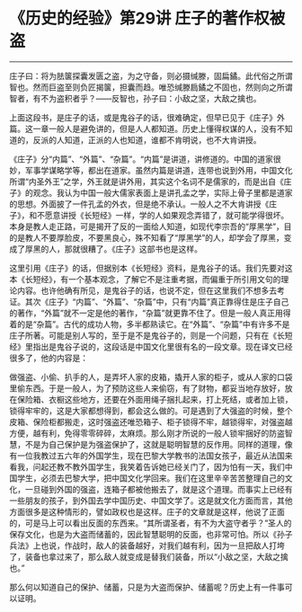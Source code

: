 # 《历史的经验》第29讲 庄子的著作权被盗

------

庄子曰：将为胠箧探囊发匮之盗，为之守备，则必摄缄滕，固扁鐍。此代俗之所谓智也。然而巨盗至则负匠揭箧，担囊而趋。唯恐缄滕扃鐍之不固也，然则向之所谓智者，有不为盗积者乎？——反智也，孙子曰：小敌之坚，大敌之擒也。

上面这段书，是庄子的话，或是鬼谷子的话，很难确定，但早已见于《庄子》外篇。这一章一般人是避免讲的，但是人人都知道。历史上懂得权谋的人，没有不知道的，反派的人知道，正派的人也知道，谁都不肯明说，也不大肯讲授。

《庄子》分“内篇”、“外篇”、“杂篇”。“内篇”是讲道，讲修道的。中国的道家很妙，军事学谋略学等，都出在道家。虽然内篇是讲道，连带也说到外用，中国文化所谓“内圣外王”之学，外王就是讲外用，其实这个名词不是儒家的，而是出自《庄子》的观念。我认为中国一般大儒家表面上是讲孔孟之学，实际上骨子里都是道家的思想。外面披了一件孔孟的外衣，但是绝不承认。一般人之不大肯讲授《庄子》，和不愿意讲授《长短经》一样，学的人如果观念弄错了，就可能学得很坏。本身是教人走正路，可是揭开了反的一面给人知道，如现代李宗吾的“厚黑学”，目的是教人不要厚脸皮，不要黑良心，殊不知看了“厚黑学”的人，却学会了厚黑，变成了厚黑的人，那就很糟了。《庄子》这部书也是这样。

这里引用《庄子》的话，但据别本《长短经》资料，是鬼谷子的话。我们先要对这本《长短经》，有一个基本观念，了解它不是注重考据，而偏重于所引用文句的理论内容。也许他确有所见，是鬼谷子的话，也说不定，但在这里我们不想多去考证。其次《庄子》“内篇”、“外篇”、“杂篇”中，只有“内篇”真正靠得住是庄子自己的著作，“外篇”就不一定是他的著作，“杂篇”就更靠不住了。但是一般人真正用得着的是“杂篇”。古代的成功人物，多半都熟读它。在“外篇”、“杂篇”中有许多不是庄子所著。可能是别人写的，至于是不是鬼谷子的，则是一个问题，只有在《长短经》里指出是鬼谷子说的，这段话是中国文化里很有名的一段文章。现在译文已经很多了，他的内容是：

做强盗、小偷、扒手的人，是弄坏人家的皮箱，撬开人家的柜子，或从人家的口袋里偷东西。于是一般人，为了预防这些人来偷窃，有了财物，都妥当地存放好，放在保险箱、衣橱这些地方，还要在外面用绳子捆扎起来，打上死结，或者加上锁，锁得牢牢的，这是大家都想得到，都会这么做的。可是遇到了大强盗的时候，整个皮箱、保险柜都搬走，这时强盗还唯恐箱子、柜子锁得不牢，越锁得牢，对强盗越方便，越有利，免得零零碎碎，太麻烦。那么刚才所说的一般人锁牢捆好的防盗智慧，不是为自己保护是为强盗保护了，这就是聪明智慧的反作用。同样的道理，像有一位我教过五六年的外国学生，现在巴黎大学教书的法国女孩子，最近从法国来看我，问起还教不教外国学生，我笑着告诉她已经关门了，因为怕有一天，我们中国学生，必须去巴黎大学，把中国文化学回来。我们在这里辛辛苦苦整理自己的文化，一旦碰到外国的强盗，连箱子都被他搬去了，就是这个道理。而事实上已经有一些朋友的孩子，到外国去学中国历史、中国文学了。这是就文化方面而言，其他方面很多是这种情形的，譬如政权也是这样。庄子的文章就是这样，他说了正面的，可是马上可以看出反面的东西来。“其所谓圣者，有不为大盗守者乎？”圣人的保存文化，也是为大盗而储蓄的，因此智慧聪明的反面，也非常可怕。所以《孙子兵法》上也说，作战时，敌人的装备越好，对我们越有利，因为一旦把敌人打垮了，装备也拿过来了，那么敌人就变成是替我们装备，所以“小敌之坚，大敌之擒也。”

那么何以知道自己的保护、储蓄，只是为大盗而保护、储蓄呢？历史上有一件事可以证明。
